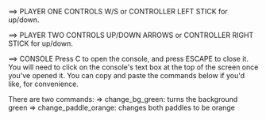 ==> PLAYER ONE CONTROLS
W/S or CONTROLLER LEFT STICK for up/down.

==> PLAYER TWO CONTROLS
UP/DOWN ARROWS or CONTROLLER RIGHT STICK for up/down.

==> CONSOLE
Press C to open the console, and press ESCAPE to close it.
You will need to click on the console's text box at the top of the screen once you've opened it.
You can copy and paste the commands below if you'd like, for convenience.

There are two commands:
=> change_bg_green: turns the background green
=> change_paddle_orange: changes both paddles to be orange
